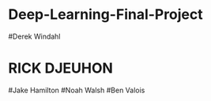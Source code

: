 # Deep-Learning-Final-Project

#Derek Windahl
# RICK DJEUHON
#Jake Hamilton
#Noah Walsh
#Ben Valois
